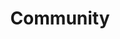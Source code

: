 ---
title: "Community"

domain:
  grantedPower: |
    Use calm emotions as a spell-like ability once per day. Gain a +2 competence bonus on _diplomacy_ checks.
  spells: |
     1. {% spell_link bless %}
     1. {% spell_link status %}
     1. {% spell_link prayer %}
     1. {% spell_link status-greater %}
     1. {% spell_link telepathic-bond %}
     1. {% spell_link heroes-feast %}
     1. {% spell_link refuge %}
     1. {% spell_link sympathy %}
     1. {% spell_link heal-mass %}
---